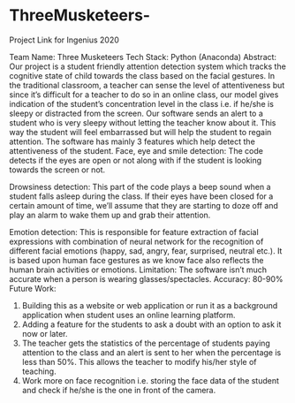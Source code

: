 # ThreeMusketeers-
Project Link for Ingenius 2020

Team Name: Three Musketeers 
Tech Stack: Python (Anaconda)
Abstract: Our project is a student friendly attention detection system which tracks the cognitive state of child towards the class based on the facial gestures. 
In the traditional classroom, a teacher can sense the level of attentiveness but since it’s difficult for a teacher to do so in an online class, our model gives indication of the student’s concentration level in the class i.e. if he/she is sleepy or distracted from the screen. 
Our software sends an alert to a student who is very sleepy without letting the teacher know about it. This way the student will feel embarrassed but will help the student to regain attention.
The software has mainly 3 features which help detect the attentiveness of the student.
Face, eye and smile detection: The code detects if the eyes are open or not along with if the student is looking towards the screen or not. 

Drowsiness detection: This part of the code plays a beep sound when a student falls asleep during the class. If their eyes have been closed for a certain amount of time, we’ll assume that they are starting to doze off and play an alarm to wake them up and grab their attention.

Emotion detection: This is responsible for feature extraction of facial expressions with combination of neural network for the recognition of different facial emotions (happy, sad, angry, fear, surprised, neutral etc.). It is based upon human face gestures as we know face also reflects the human brain activities or emotions.
Limitation: The software isn’t much accurate when a person is wearing glasses/spectacles. 
Accuracy: 80-90%
Future Work: 
1. Building this as a website or web application or run it as a background application when student uses an online learning platform.
2. Adding a feature for the students to ask a doubt with an option to ask it now or later.
3. The teacher gets the statistics of the percentage of students paying attention to the class and an alert is sent to her when the percentage is less than 50%. This allows the   teacher to modify his/her style of teaching.
4. Work more on face recognition i.e. storing the face data of the student and check if he/she is the one in front of the camera.





